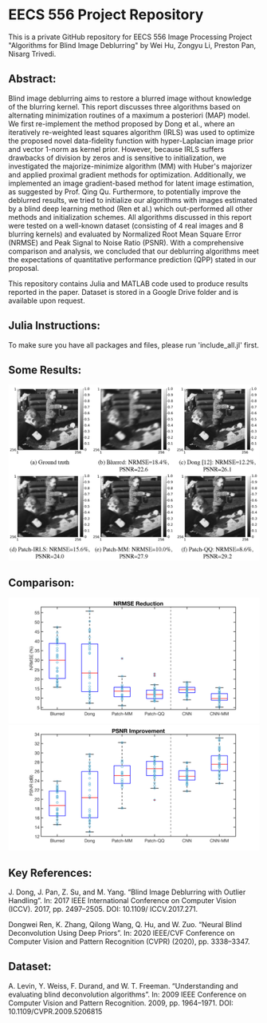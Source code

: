 # EECS 556 Project Repository
This is a private GitHub repository for EECS 556 Image Processing Project
    "Algorithms for Blind Image Deblurring" by Wei Hu, Zongyu Li, Preston Pan, Nisarg Trivedi.


## Abstract:
Blind image deblurring aims to restore a blurred image without knowledge of the blurring kernel. This report discusses three algorithms based on alternating minimization routines of a maximum a posteriori (MAP) model. We first re-implement the method proposed by Dong et al., where an iteratively re-weighted least squares algorithm (IRLS) was used to optimize the proposed novel data-fidelity function with hyper-Laplacian image prior and vector 1-norm as kernel prior. However, because IRLS suffers drawbacks of division by zeros and is sensitive to initialization, we investigated the majorize-minimize algorithm (MM) with Huber's majorizer and applied proximal gradient methods for optimization. Additionally, we implemented an image gradient-based method for latent image estimation, as suggested by Prof. Qing Qu. Furthermore, to potentially improve the deblurred results, we tried to initialize our algorithms
with images estimated by a blind deep learning method (Ren et al.) which out-performed all other methods and initialization schemes. All algorithms discussed in this report were tested on a well-known dataset (consisting of 4 real images and 8 blurring kernels) and evaluated by Normalized Root Mean Square Error (NRMSE) and Peak Signal to Noise Ratio (PSNR). With a comprehensive comparison and analysis, we concluded that our deblurring algorithms meet the expectations of quantitative performance prediction (QPP) stated in our proposal.


This repository contains Julia and MATLAB code used to produce results reported in the paper. Dataset is stored in a Google Drive folder and is available upon request.

## Julia Instructions:
To make sure you have all packages and files, please run 'include_all.jl' first.




## Some Results:
![](fig/levin_test_re.png)




## Comparison:
![](fig/NRMSE_comparison_v3.png)
![](fig/PSNR_comparison_v3.png)










## Key References:
J. Dong, J. Pan, Z. Su, and M. Yang. “Blind Image Deblurring with Outlier Handling”. In: 2017
IEEE International Conference on Computer Vision (ICCV). 2017, pp. 2497–2505. DOI: 10.1109/
ICCV.2017.271.

Dongwei Ren, K. Zhang, Qilong Wang, Q. Hu, and W. Zuo. “Neural Blind Deconvolution Using
Deep Priors”. In: 2020 IEEE/CVF Conference on Computer Vision and Pattern Recognition (CVPR)
(2020), pp. 3338–3347.

## Dataset:
A. Levin, Y. Weiss, F. Durand, and W. T. Freeman. “Understanding and evaluating blind deconvolution algorithms”. In: 2009 IEEE Conference on Computer Vision and Pattern Recognition. 2009,
pp. 1964–1971. DOI: 10.1109/CVPR.2009.5206815
